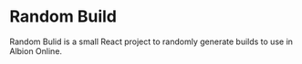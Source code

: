 # Random Build

Random Bulid is a small React project to randomly generate builds to use in Albion Online.
